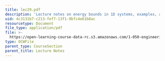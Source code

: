 ```yaml
---
title: lec29.pdf
description: 'Lecture notes on energy bounds in 1D systems, examples, and applications.'
uid: 4c3131b7-c213-fef7-13f1-9bfc4e61b8ac
resourcetype: Document
file_type: application/pdf
file: >-
  https://open-learning-course-data-rc.s3.amazonaws.com/1-050-engineering-mechanics-i-fall-2007/4c3131b7c213fef713f19bfc4e61b8ac_lec29.pdf
type: OCWFile
parent_type: CourseSection
parent_title: Lecture Notes
---
```

